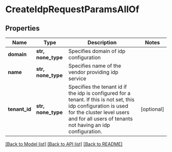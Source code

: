 # CreateIdpRequestParamsAllOf


## Properties
Name | Type | Description | Notes
------------ | ------------- | ------------- | -------------
**domain** | **str, none_type** | Specifies domain of idp configuration | 
**name** | **str, none_type** | Specifies name of the vendor providing idp service | 
**tenant_id** | **str, none_type** | Specifies the tenant id if the idp is configured for a tenant. If this is not set, this idp configuration is used for the cluster level users and for all users of tenants not having an idp configuration. | [optional] 

[[Back to Model list]](../README.md#documentation-for-models) [[Back to API list]](../README.md#documentation-for-api-endpoints) [[Back to README]](../README.md)


